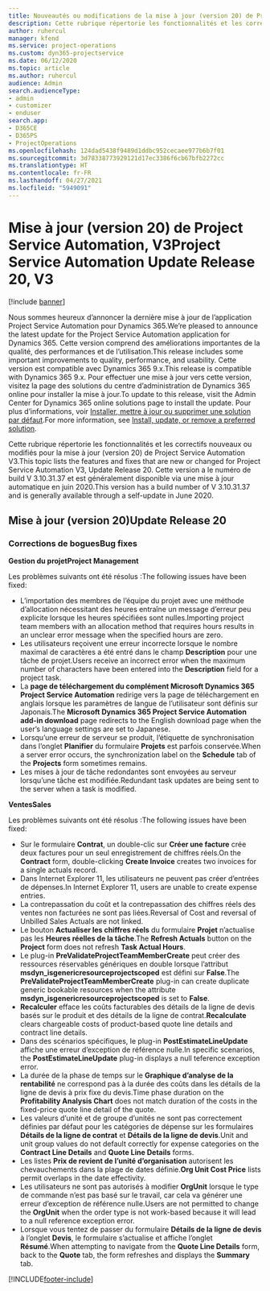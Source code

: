 ```yaml
---
title: Nouveautés ou modifications de la mise à jour (version 20) de Project Service Automation (correctif logiciel), V3
description: Cette rubrique répertorie les fonctionnalités et les correctifs disponibles dans la mise à jour (version 20) de Project Service Automation, V3
author: ruhercul
manager: kfend
ms.service: project-operations
ms.custom: dyn365-projectservice
ms.date: 06/12/2020
ms.topic: article
ms.author: ruhercul
audience: Admin
search.audienceType:
- admin
- customizer
- enduser
search.app:
- D365CE
- D365PS
- ProjectOperations
ms.openlocfilehash: 124dad5438f9489d1ddbc952cecaee977b6b7f01
ms.sourcegitcommit: 3d78338773929121d17ec3386f6cb67bfb2272cc
ms.translationtype: HT
ms.contentlocale: fr-FR
ms.lasthandoff: 04/27/2021
ms.locfileid: "5949091"
---
```

# <a name="project-service-automation-update-release-20-v3"></a><span data-ttu-id="ba80a-103">Mise à jour (version 20) de Project Service Automation, V3</span><span class="sxs-lookup"><span data-stu-id="ba80a-103">Project Service Automation Update Release 20, V3</span></span>

[!include [banner](../includes/psa-now-project-operations.md)]

<span data-ttu-id="ba80a-104">Nous sommes heureux d’annoncer la dernière mise à jour de l’application Project Service Automation pour Dynamics 365.</span><span class="sxs-lookup"><span data-stu-id="ba80a-104">We’re pleased to announce the latest update for the Project Service Automation application for Dynamics 365.</span></span> <span data-ttu-id="ba80a-105">Cette version comprend des améliorations importantes de la qualité, des performances et de l’utilisation.</span><span class="sxs-lookup"><span data-stu-id="ba80a-105">This release includes some important improvements to quality, performance, and usability.</span></span> <span data-ttu-id="ba80a-106">Cette version est compatible avec Dynamics 365 9.x.</span><span class="sxs-lookup"><span data-stu-id="ba80a-106">This release is compatible with Dynamics 365 9.x.</span></span> <span data-ttu-id="ba80a-107">Pour effectuer une mise à jour vers cette version, visitez la page des solutions du centre d’administration de Dynamics 365 online pour installer la mise à jour.</span><span class="sxs-lookup"><span data-stu-id="ba80a-107">To update to this release, visit the Admin Center for Dynamics 365 online solutions page to install the update.</span></span> <span data-ttu-id="ba80a-108">Pour plus d’informations, voir [Installer, mettre à jour ou supprimer une solution par défaut](/power-platform/admin/install-remove-preferred-solution).</span><span class="sxs-lookup"><span data-stu-id="ba80a-108">For more information, see [Install, update, or remove a preferred solution](/power-platform/admin/install-remove-preferred-solution).</span></span>

<span data-ttu-id="ba80a-109">Cette rubrique répertorie les fonctionnalités et les correctifs nouveaux ou modifiés pour la mise à jour (version 20) de Project Service Automation V3.</span><span class="sxs-lookup"><span data-stu-id="ba80a-109">This topic lists the features and fixes that are new or changed for Project Service Automation V3, Update Release 20.</span></span> <span data-ttu-id="ba80a-110">Cette version a le numéro de build V 3.10.31.37 et est généralement disponible via une mise à jour automatique en juin 2020.</span><span class="sxs-lookup"><span data-stu-id="ba80a-110">This version has a build number of V 3.10.31.37 and is generally available through a self-update in June 2020.</span></span>

## <a name="update-release-20"></a><span data-ttu-id="ba80a-111">Mise à jour (version 20)</span><span class="sxs-lookup"><span data-stu-id="ba80a-111">Update Release 20</span></span>

### <a name="bug-fixes"></a><span data-ttu-id="ba80a-112">Corrections de bogues</span><span class="sxs-lookup"><span data-stu-id="ba80a-112">Bug fixes</span></span>

<span data-ttu-id="ba80a-113">**Gestion du projet**</span><span class="sxs-lookup"><span data-stu-id="ba80a-113">**Project Management**</span></span>

<span data-ttu-id="ba80a-114">Les problèmes suivants ont été résolus :</span><span class="sxs-lookup"><span data-stu-id="ba80a-114">The following issues have been fixed:</span></span>

- <span data-ttu-id="ba80a-115">L’importation des membres de l’équipe du projet avec une méthode d’allocation nécessitant des heures entraîne un message d’erreur peu explicite lorsque les heures spécifiées sont nulles.</span><span class="sxs-lookup"><span data-stu-id="ba80a-115">Importing project team members with an allocation method that requires hours results in an unclear error message when the specified hours are zero.</span></span>
- <span data-ttu-id="ba80a-116">Les utilisateurs reçoivent une erreur incorrecte lorsque le nombre maximal de caractères a été entré dans le champ **Description** pour une tâche de projet.</span><span class="sxs-lookup"><span data-stu-id="ba80a-116">Users receive an incorrect error when the maximum number of characters have been entered into the **Description** field for a project task.</span></span>
- <span data-ttu-id="ba80a-117">La **page de téléchargement du complément Microsoft Dynamics 365 Project Service Automation** redirige vers la page de téléchargement en anglais lorsque les paramètres de langue de l’utilisateur sont définis sur Japonais.</span><span class="sxs-lookup"><span data-stu-id="ba80a-117">The **Microsoft Dynamics 365 Project Service Automation add-in download** page redirects to the English download page when the user’s language settings are set to Japanese.</span></span>
- <span data-ttu-id="ba80a-118">Lorsqu’une erreur de serveur se produit, l’étiquette de synchronisation dans l’onglet **Planifier** du formulaire **Projets** est parfois conservée.</span><span class="sxs-lookup"><span data-stu-id="ba80a-118">When a server error occurs, the synchronization label on the **Schedule** tab of the **Projects** form sometimes remains.</span></span>
- <span data-ttu-id="ba80a-119">Les mises à jour de tâche redondantes sont envoyées au serveur lorsqu’une tâche est modifiée.</span><span class="sxs-lookup"><span data-stu-id="ba80a-119">Redundant task updates are being sent to the server when a task is modified.</span></span>

<span data-ttu-id="ba80a-120">**Ventes**</span><span class="sxs-lookup"><span data-stu-id="ba80a-120">**Sales**</span></span>

<span data-ttu-id="ba80a-121">Les problèmes suivants ont été résolus :</span><span class="sxs-lookup"><span data-stu-id="ba80a-121">The following issues have been fixed:</span></span>

- <span data-ttu-id="ba80a-122">Sur le formulaire **Contrat**, un double-clic sur **Créer une facture** crée deux factures pour un seul enregistrement de chiffres réels.</span><span class="sxs-lookup"><span data-stu-id="ba80a-122">On the **Contract** form, double-clicking **Create Invoice** creates two invoices for a single actuals record.</span></span>
- <span data-ttu-id="ba80a-123">Dans Internet Explorer 11, les utilisateurs ne peuvent pas créer d’entrées de dépenses.</span><span class="sxs-lookup"><span data-stu-id="ba80a-123">In Internet Explorer 11, users are unable to create expense entries.</span></span>
- <span data-ttu-id="ba80a-124">La contrepassation du coût et la contrepassation des chiffres réels des ventes non facturées ne sont pas liées.</span><span class="sxs-lookup"><span data-stu-id="ba80a-124">Reversal of Cost and reversal of Unbilled Sales Actuals are not linked.</span></span>
- <span data-ttu-id="ba80a-125">Le bouton **Actualiser les chiffres réels** du formulaire **Projet** n’actualise pas les **Heures réelles de la tâche**.</span><span class="sxs-lookup"><span data-stu-id="ba80a-125">The **Refresh Actuals** button on the **Project** form does not refresh **Task Actual Hours**.</span></span>
- <span data-ttu-id="ba80a-126">Le plug-in **PreValidateProjectTeamMemberCreate** peut créer des ressources réservables génériques en double lorsque l’attribut **msdyn_isgenericresourceprojectscoped** est défini sur **False**.</span><span class="sxs-lookup"><span data-stu-id="ba80a-126">The **PreValidateProjectTeamMemberCreate** plug-in can create duplicate generic bookable resources when the attribute **msdyn_isgenericresourceprojectscoped** is set to **False**.</span></span>
- <span data-ttu-id="ba80a-127">**Recalculer** efface les coûts facturables des détails de la ligne de devis basés sur le produit et des détails de la ligne de contrat.</span><span class="sxs-lookup"><span data-stu-id="ba80a-127">**Recalculate** clears chargeable costs of product-based quote line details and contract line details.</span></span>
- <span data-ttu-id="ba80a-128">Dans des scénarios spécifiques, le plug-in **PostEstimateLineUpdate** affiche une erreur d’exception de référence nulle.</span><span class="sxs-lookup"><span data-stu-id="ba80a-128">In specific scenarios, the **PostEstimateLineUpdate** plug-in displays a null teference exception error.</span></span>
- <span data-ttu-id="ba80a-129">La durée de la phase de temps sur le **Graphique d’analyse de la rentabilité** ne correspond pas à la durée des coûts dans les détails de la ligne de devis à prix fixe du devis.</span><span class="sxs-lookup"><span data-stu-id="ba80a-129">Time phase duration on the **Profitability Analysis Chart** does not match duration of the costs in the fixed-price quote line detail of the quote.</span></span>
- <span data-ttu-id="ba80a-130">Les valeurs d’unité et de groupe d’unités ne sont pas correctement définies par défaut pour les catégories de dépense sur les formulaires **Détails de la ligne de contrat** et **Détails de la ligne de devis**.</span><span class="sxs-lookup"><span data-stu-id="ba80a-130">Unit and unit group values do not default correctly for expense categories on the **Contract Line Details** and **Quote Line Details** forms.</span></span>
- <span data-ttu-id="ba80a-131">Les listes **Prix de revient de l’unité d’organisation** autorisent les chevauchements dans la plage de dates définie.</span><span class="sxs-lookup"><span data-stu-id="ba80a-131">**Org Unit Cost Price** lists permit overlaps in the date effectivity.</span></span>
- <span data-ttu-id="ba80a-132">Les utilisateurs ne sont pas autorisés à modifier **OrgUnit** lorsque le type de commande n’est pas basé sur le travail, car cela va générer une erreur d’exception de référence nulle.</span><span class="sxs-lookup"><span data-stu-id="ba80a-132">Users are not permitted to change the **OrgUnit** when the order type is not work-based because it will lead to a null reference exception error.</span></span>
- <span data-ttu-id="ba80a-133">Lorsque vous tentez de passer du formulaire **Détails de la ligne de devis** à l’onglet **Devis**, le formulaire s’actualise et affiche l’onglet **Résumé**.</span><span class="sxs-lookup"><span data-stu-id="ba80a-133">When attempting to navigate from the **Quote Line Details** form, back to the **Quote** tab, the form refreshes and displays the **Summary** tab.</span></span>


[!INCLUDE[footer-include](../includes/footer-banner.md)]